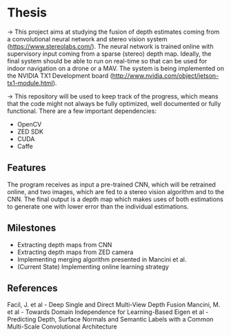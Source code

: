 # Thesis

-> This project aims at studying the fusion of depth estimates coming from a convolutional neural network and stereo vision system (https://www.stereolabs.com/).  The neural network is trained online with supervisory input coming from a sparse (stereo) depth map. Ideally, the final system should be able to run on real-time so that can be used for indoor navigation on a drone or a MAV. The system is being implemented on the NVIDIA TX1 Development board (http://www.nvidia.com/object/jetson-tx1-module.html).

-> This repository will be used to keep track of the progress, which means that the code might not always be fully optimized, well documented or fully functional. There are a few important dependencies:
 - OpenCV
 - ZED SDK
 - CUDA
 - Caffe

## Features

The program receives as input a pre-trained CNN, which will be retrained online, and two images, which are fed to a stereo vision algorithm and to the CNN. The final output is a depth map which makes uses of both estimations to generate one with lower error than the individual estimations.

## Milestones 
- Extracting depth maps from CNN
- Extracting depth maps from ZED camera
- Implementing merging algorithm presented in Mancini et al.
- (Current State) Implementing online learning strategy

 
## References

Facil, J. et al - Deep Single and Direct Multi-View Depth Fusion
Mancini, M. et al -  Towards Domain Independence for Learning-Based
Eigen et al  - Predicting Depth, Surface Normals and Semantic Labels with a Common Multi-Scale Convolutional Architecture
